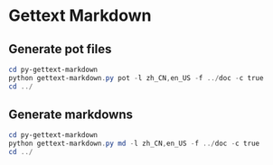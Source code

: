# Gettext Markdown


## Generate pot files
```powershell
cd py-gettext-markdown
python gettext-markdown.py pot -l zh_CN,en_US -f ../doc -c true
cd ../

```

## Generate markdowns
```powershell
cd py-gettext-markdown
python gettext-markdown.py md -l zh_CN,en_US -f ../doc -c true
cd ../

```

